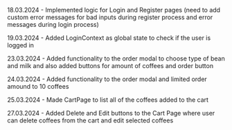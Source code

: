 18.03.2024 - Implemented logic for Login and Register pages (need to add custom error messages for bad inputs during register process and error messages during login process)

19.03.2024 - Added LoginContext as global state to check if the user is logged in

23.03.2024 - Added functionality to the order modal to choose type of bean and milk and also added buttons for amount of coffees and order button

24.03.2024 - Added functionality to the order modal and limited order amound to 10 coffees

25.03.2024 - Made CartPage to list all of the coffees added to the cart

27.03.2024 - Added Delete and Edit buttons to the Cart Page where user can delete coffees from the cart and edit selected coffees
